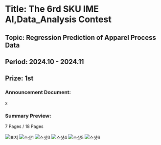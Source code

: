 # Title: The 6rd SKU IME AI,Data_Analysis Contest<br/>
## Topic: Regression Prediction of Apparel Process Data<br/>
## Period: 2024.10 - 2024.11 <br/>
## Prize: 1st<br/>

### Announcement Document:<br/>
x

### Summary Preview:<br/>
7 Pages / 18 Pages<br/>
<br/>
![표지](https://github.com/user-attachments/assets/3fb00f92-ba8e-4430-9661-b139075467f4)
![스샷1](https://github.com/user-attachments/assets/77177d3f-a0f5-45c0-aee3-761c0409c803)
![스샷3](https://github.com/user-attachments/assets/fe677d5e-0d47-4ee1-9f3d-14cc30acbdcb)
![스샷4](https://github.com/user-attachments/assets/0bc6de32-0701-4d68-9ad4-d8a118711f26)
![스샷5](https://github.com/user-attachments/assets/693eee04-fb91-4979-8628-0ab9913f547e)
![스샷6](https://github.com/user-attachments/assets/b25eb1ac-8d1f-494e-915a-2d715a4102bb)
